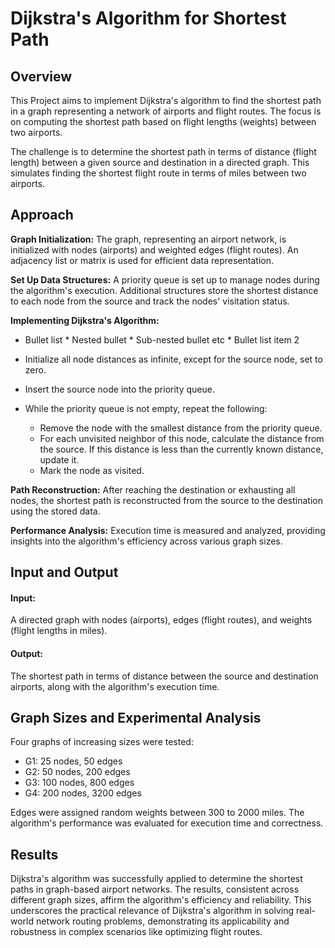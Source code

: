 # Dijkstra's Algorithm for Shortest Path

## Overview

This Project aims to implement Dijkstra's algorithm to find the shortest path in a graph representing a network of airports and flight routes. The focus is on computing the shortest path based on flight lengths (weights) between two airports.

The challenge is to determine the shortest path in terms of distance (flight length) between a given source and destination in a directed graph. This simulates finding the shortest flight route in terms of miles between two airports.

## Approach

**Graph Initialization:** The graph, representing an airport network, is initialized with nodes (airports) and weighted edges (flight routes). An adjacency list or matrix is used for efficient data representation.

**Set Up Data Structures:** A priority queue is set up to manage nodes during the algorithm's execution. Additional structures store the shortest distance to each node from the source and track the nodes' visitation status.

**Implementing Dijkstra's Algorithm:**
 * Bullet list
              * Nested bullet
                  * Sub-nested bullet etc
          * Bullet list item 2


* Initialize all node distances as infinite, except for the source node, set to zero.
* Insert the source node into the priority queue.
* While the priority queue is not empty, repeat the following:
     * Remove the node with the smallest distance from the priority queue.
     * For each unvisited neighbor of this node, calculate the distance from the source. If 
       this distance is less than the currently known distance, update it.
     * Mark the node as visited.

**Path Reconstruction:** After reaching the destination or exhausting all nodes, the shortest path is reconstructed from the source to the destination using the stored data.

**Performance Analysis:** Execution time is measured and analyzed, providing insights into the algorithm's efficiency across various graph sizes.

## Input and Output

#### Input: 

A directed graph with nodes (airports), edges (flight routes), and weights (flight lengths in miles).

#### Output: 

The shortest path in terms of distance between the source and destination airports, along with the algorithm's execution time.

## Graph Sizes and Experimental Analysis

Four graphs of increasing sizes were tested:

- G1: 25 nodes, 50 edges
- G2: 50 nodes, 200 edges
- G3: 100 nodes, 800 edges
- G4: 200 nodes, 3200 edges
  
Edges were assigned random weights between 300 to 2000 miles. The algorithm's performance was evaluated for execution time and correctness.

## Results

Dijkstra's algorithm was successfully applied to determine the shortest paths in graph-based airport networks. The results, consistent across different graph sizes, affirm the algorithm's efficiency and reliability. This underscores the practical relevance of Dijkstra's algorithm in solving real-world network routing problems, demonstrating its applicability and robustness in complex scenarios like optimizing flight routes.
